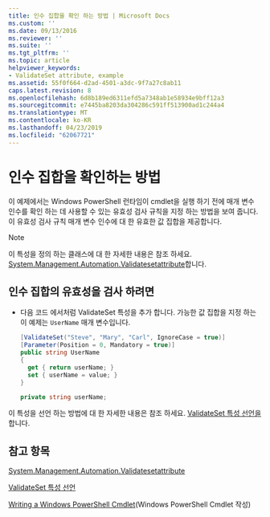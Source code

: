 ```yaml
---
title: 인수 집합을 확인 하는 방법 | Microsoft Docs
ms.custom: ''
ms.date: 09/13/2016
ms.reviewer: ''
ms.suite: ''
ms.tgt_pltfrm: ''
ms.topic: article
helpviewer_keywords:
- ValidateSet attribute, example
ms.assetid: 55f0f664-d2ad-4501-a3dc-9f7a27c8ab11
caps.latest.revision: 8
ms.openlocfilehash: 6d8b189ed6311efd5a7348ab1e58934e9bff12a3
ms.sourcegitcommit: e7445ba8203da304286c591ff513900ad1c244a4
ms.translationtype: MT
ms.contentlocale: ko-KR
ms.lasthandoff: 04/23/2019
ms.locfileid: "62067721"
---
```

# <a name="how-to-validate-an-argument-set"></a>인수 집합을 확인하는 방법

이 예제에서는 Windows PowerShell 런타임이 cmdlet을 실행 하기 전에 매개 변수 인수를 확인 하는 데 사용할 수 있는 유효성 검사 규칙을 지정 하는 방법을 보여 줍니다. 이 유효성 검사 규칙 매개 변수 인수에 대 한 유효한 값 집합을 제공합니다.

> [!NOTE]
> 이 특성을 정의 하는 클래스에 대 한 자세한 내용은 참조 하세요. [System.Management.Automation.Validatesetattribute](/dotnet/api/System.Management.Automation.ValidateSetAttribute)합니다.

## <a name="to-validate-an-argument-set"></a>인수 집합의 유효성을 검사 하려면

- 다음 코드 에서처럼 ValidateSet 특성을 추가 합니다. 가능한 값 집합을 지정 하는이 예제는 `UserName` 매개 변수입니다.

    ```csharp
    [ValidateSet("Steve", "Mary", "Carl", IgnoreCase = true)]
    [Parameter(Position = 0, Mandatory = true)]
    public string UserName
    {
      get { return userName; }
      set { userName = value; }
    }

    private string userName;
    ```

이 특성을 선언 하는 방법에 대 한 자세한 내용은 참조 하세요. [ValidateSet 특성 선언을](./validateset-attribute-declaration.md)합니다.

## <a name="see-also"></a>참고 항목

[System.Management.Automation.Validatesetattribute](/dotnet/api/System.Management.Automation.ValidateSetAttribute)

[ValidateSet 특성 선언](./validateset-attribute-declaration.md)

[Writing a Windows PowerShell Cmdlet](./writing-a-windows-powershell-cmdlet.md)(Windows PowerShell Cmdlet 작성)
